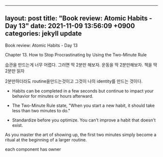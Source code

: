 
---
layout: post
title:  "Book review: Atomic Habits - Day 13"
date:  2021-11-09 13:56:09 +0900 
categories: jekyll update
---

Book review: Atomic Habits - Day 13

Chapter 13. How to Stop Procrastinating by Using the Two-Minute Rule

습관을 만드는게 너무 어렵다. 그러면 딱 2분만 해보자. 운동을 딱 2분만해보자. 책을 딱 2분만 읽자

2분만하더라도 routine을만드는것이고 그것이 나의 identity를 만드는 것이다.

* Habits can be completed in a few seconds but continue to impact your behavior for minutes or hours afterward.

* The Two-Minute Rule state, "When you start a new habit, it should take less than two minutes to do."

* Standardize before you optimize. You can't improve a habit that doesn't exist.

As you master the art of showing up, the first two minutes simply become a ritual at the beginning of a larger routine.


each component has owner 